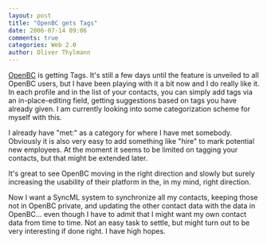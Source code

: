 ```yaml
---
layout: post
title: "OpenBC gets Tags"
date: 2006-07-14 09:06
comments: true
categories: Web 2.0
author: Oliver Thylmann
---
```





[OpenBC](http://openbc.com/) is getting Tags. It's still a few days until the feature is unveiled to all OpenBC users, but I have been playing with it a bit now and I do really like it. In each profile and in the list of your contacts, you can simply add tags via an in-place-editing field, getting suggestions based on tags you have already given. I am currently looking into some categorization scheme for myself with this.

I already have &quot;met:&quot; as a category for where I have met somebody. Obviously it is also very easy to add something like &quot;hire&quot; to mark potential new employees. At the moment it seems to be limited on tagging your contacts, but that might be extended later.

It's great to see OpenBC moving in the right direction and slowly but surely increasing the usability of their platform in the, in my mind, right direction.

Now I want a SyncML system to synchronize all my contacts, keeping those not in OpenBC private, and updating the other contact data with the data in OpenBC... even though I have to admit that I might want my own contact data from time to time. Not an easy task to settle, but might turn out to be very interesting if done right. I have high hopes.






